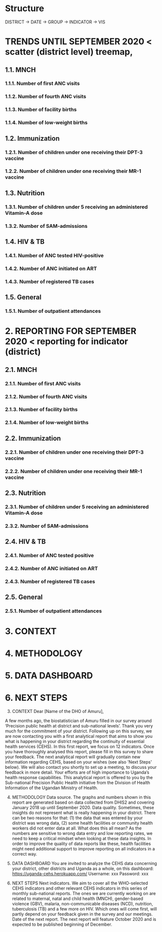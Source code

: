 
# Structure

DISTRICT -> DATE -> GROUP -> INDICATOR -> VIS

# TRENDS UNTIL SEPTEMBER 2020 < scatter (district level) treemap,
## 1.1. MNCH
### 1.1.1. Number of first ANC visits
### 1.1.2. Number of fourth ANC visits
### 1.1.3. Number of facility births
### 1.1.4. Number of low-weight births
## 1.2. Immunization
### 1.2.1. Number of children under one receiving their DPT-3 vaccine
### 1.2.2. Number of children under one receiving their MR-1 vaccine
## 1.3. Nutrition
### 1.3.1. Number of children under 5 receiving an administered Vitamin-A dose
### 1.3.2. Number of SAM-admissions
## 1.4. HIV & TB
### 1.4.1. Number of ANC tested HIV-positive
### 1.4.2. Number of ANC initiated on ART
### 1.4.3. Number of registered TB cases
## 1.5. General
### 1.5.1. Number of outpatient attendances
# 2. REPORTING FOR SEPTEMBER 2020 < reporting for indicator (district)
## 2.1. MNCH
### 2.1.1. Number of first ANC visits
### 2.1.2. Number of fourth ANC visits
### 2.1.3. Number of facility births
### 2.1.4. Number of low-weight births
## 2.2. Immunization
### 2.2.1. Number of children under one receiving their DPT-3 vaccine
### 2.2.2. Number of children under one receiving their MR-1 vaccine
## 2.3. Nutrition
### 2.3.1. Number of children under 5 receiving an administered Vitamin-A dose
### 2.3.2. Number of SAM-admissions
## 2.4. HIV & TB
### 2.4.1. Number of ANC tested positive
### 2.4.2. Number of ANC initiated on ART
### 2.4.3. Number of registered TB cases
## 2.5. General
### 2.5.1. Number of outpatient attendances
# 3. CONTEXT
# 4. METHODOLOGY
# 5. DATA DASHBOARD
# 6. NEXT STEPS

3. CONTEXT
Dear [Name of the DHO of Amuru],

A few months ago, the biostatistician of Amuru filled in our survey around ‘Precision public health at district and sub-national levels’. Thank you very much for the commitment of your district.
Following up on this survey, we are now contacting you with a first analytical report that aims to show you what is happening in your district regarding the continuity of essential health services (CEHS). In this first report, we focus on 12 indicators. Once you have thoroughly analysed this report, please fill in this survey to share your feedback. The next analytical report will gradually contain new information regarding CEHS, based on your wishes (see also 'Next Steps' below). We will also contact you shortly to set up a meeting, to discuss your feedback in more detail. Your efforts are of high importance to Uganda’s health response capabilities.
This analytical report is offered to you by the Sub-national Precision Public Health initiative from the Division of Health Information of the Ugandan Ministry of Health.

4. METHODOLOGY
Data source. The graphs and numbers shown in this report are generated based on data collected from DHIS2 and covering January 2018 up until September 2020.
Data quality. Sometimes, these insights do not represent what is really happening in your district. There can be two reasons for that: (1) the data that was entered by your district was wrong data, (2) some health facilities or community health workers did not enter data at all. 
What does this all mean? As the numbers are sensitive to wrong data entry and low reporting rates, we need to keep a critical mindset when looking at these data insights. In order to improve the quality of data reports like these, health facilities might need additional support to improve reporting on all indicators in a correct way.

5. DATA DASHBOARD
You are invited to analyze the CEHS data concerning your district, other districts and Uganda as a whole, on this dashboard: https://uganda-cehs.herokuapp.com/
Username: xxx
Password: xxx

6. NEXT STEPS
Next indicators. We aim to cover all the WHO-selected CEHS indicators and other relevant CEHS indicators in this series of monthly sub-national reports. The ones we are currently working on are related to maternal, natal and child health (MNCH), gender-based violence (GBV), malaria, non-communicable diseases (NCD), nutrition, tuberculosis (TB) and a few more on HIV. Which ones will come first, will partly depend on your feedback given in the survey and our meetings.
Date of the next report. The next report will feature October 2020 and is expected to be published beginning of December.
